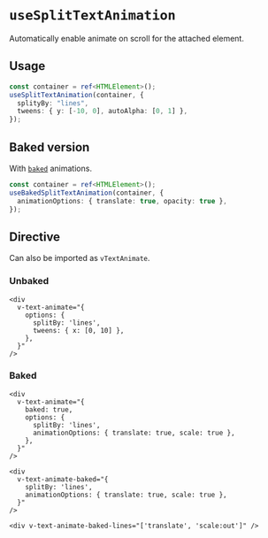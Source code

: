 # `useSplitTextAnimation`

Automatically enable animate on scroll for the attached element.

## Usage

```ts
const container = ref<HTMLElement>();
useSplitTextAnimation(container, {
  splityBy: "lines",
  tweens: { y: [-10, 0], autoAlpha: [0, 1] },
});
```

## Baked version

With [`baked`](../baked) animations.

```ts
const container = ref<HTMLElement>();
useBakedSplitTextAnimation(container, {
  animationOptions: { translate: true, opacity: true },
});
```

## Directive

Can also be imported as `vTextAnimate`.

### Unbaked

```vue
<div
  v-text-animate="{
    options: {
      splitBy: 'lines',
      tweens: { x: [0, 10] },
    },
  }"
/>
```

### Baked

```vue
<div
  v-text-animate="{
    baked: true,
    options: {
      splitBy: 'lines',
      animationOptions: { translate: true, scale: true },
    },
  }"
/>
```

```vue
<div
  v-text-animate-baked="{
    splitBy: 'lines',
    animationOptions: { translate: true, scale: true },
  }"
/>
```

```vue
<div v-text-animate-baked-lines="['translate', 'scale:out']" />
```


